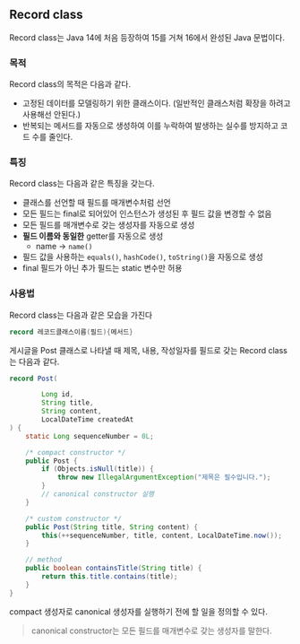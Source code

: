 ## Record class

Record class는 Java 14에 처음 등장하여 15를 거쳐 16에서 완성된 Java 문법이다.

### 목적

Record class의 목적은 다음과 같다.

- 고정된 데이터를 모델링하기 위한 클래스이다. (일반적인 클래스처럼 확장을 하려고 사용해선 안된다.)
- 반복되는 메서드를 자동으로 생성하여 이를 누락하여 발생하는 실수를 방지하고 코드 수를 줄인다.

### 특징

Record class는 다음과 같은 특징을 갖는다.

- 클래스를 선언할 때 필드를 매개변수처럼 선언
- 모든 필드는 final로 되어있어 인스턴스가 생성된 후 필드 값을 변경할 수 없음
- 모든 필드를 매개변수로 갖는 생성자를 자동으로 생성
- **필드 이름와 동일한** getter를 자동으로 생성
  - name -> `name()`
- 필드 값을 사용하는 `equals()`, `hashCode()`, `toString()`을 자동으로 생성
- final 필드가 아닌 추가 필드는 static 변수만 허용

### 사용법

Record class는 다음과 같은 모습을 가진다

```java
record 레코드클래스이름(필드){메서드}
```

게시글을 Post 클래스로 나타낼 때 제목, 내용, 작성일자를 필드로 갖는 Record class는 다음과 같다.

```java
record Post(

        Long id,
        String title,
        String content,
        LocalDateTime createdAt
) {
    static Long sequenceNumber = 0L;

    /* compact constructor */
    public Post {
        if (Objects.isNull(title)) {
            throw new IllegalArgumentException("제목은 필수입니다.");
        }
        // canonical constructor 실행
    }

    /* custom constructor */
    public Post(String title, String content) {
        this(++sequenceNumber, title, content, LocalDateTime.now());
    }

    // method
    public boolean containsTitle(String title) {
        return this.title.contains(title);
    }
}
```

compact 생성자로 canonical 생성자를 실행하기 전에 할 일을 정의할 수 있다.

> canonical constructor는 모든 필드를 매개변수로 갖는 생성자를 말한다.
